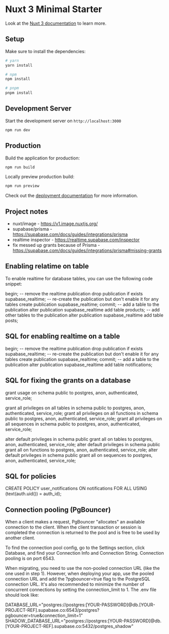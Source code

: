 # Nuxt 3 Minimal Starter

Look at the [Nuxt 3 documentation](https://nuxt.com/docs/getting-started/introduction) to learn more.

## Setup

Make sure to install the dependencies:

```bash
# yarn
yarn install

# npm
npm install

# pnpm
pnpm install
```

## Development Server

Start the development server on `http://localhost:3000`

```bash
npm run dev
```

## Production

Build the application for production:

```bash
npm run build
```

Locally preview production build:

```bash
npm run preview
```

Check out the [deployment documentation](https://nuxt.com/docs/getting-started/deployment) for more information.

## Project notes

-   nuxt/image - https://v1.image.nuxtjs.org/
-   supabase/prisma - https://supabase.com/docs/guides/integrations/prisma
-   realtime inspector - https://realtime.supabase.com/inspector
-   fix messed up grants because of Prisma - https://supabase.com/docs/guides/integrations/prisma#missing-grants

## Enabling relatime on table

To enable realtime for database tables, you can use the following code snippet:

begin;
-- remove the realtime publication
drop publication if exists supabase_realtime;
-- re-create the publication but don't enable it for any tables
create publication supabase_realtime;
commit;
-- add a table to the publication
alter publication supabase_realtime add table products;
-- add other tables to the publication
alter publication supabase_realtime add table posts;

## SQL for enabling realtime on a table

begin;
-- remove the realtime publication
drop publication if exists supabase_realtime;
-- re-create the publication but don't enable it for any tables
create publication supabase_realtime;
commit;
-- add a table to the publication
alter publication supabase_realtime add table notifications;

## SQL for fixing the grants on a database

grant usage on schema public to postgres, anon, authenticated, service_role;

grant all privileges on all tables in schema public to postgres, anon, authenticated, service_role;
grant all privileges on all functions in schema public to postgres, anon, authenticated, service_role;
grant all privileges on all sequences in schema public to postgres, anon, authenticated, service_role;

alter default privileges in schema public grant all on tables to postgres, anon, authenticated, service_role;
alter default privileges in schema public grant all on functions to postgres, anon, authenticated, service_role;
alter default privileges in schema public grant all on sequences to postgres, anon, authenticated, service_role;

## SQL for policies

CREATE POLICY user_notifications ON notifications
FOR ALL
USING (text(auth.uid()) = auth_id);

## Connection pooling (PgBouncer)

When a client makes a request, PgBouncer "allocates" an available connection to the client. When the client transaction or session is completed the connection is returned to the pool and is free to be used by another client.

To find the connection pool config, go to the Settings section, click Database, and find your Connection Info and Connection String. Connection pooling is on port 6543.

When migrating, you need to use the non-pooled connection URL (like the one used in step 1). However, when deploying your app, use the pooled connection URL and add the ?pgbouncer=true flag to the PostgreSQL connection URL. It's also recommended to minimize the number of concurrent connections by setting the connection_limit to 1. The .env file should look like:

DATABASE_URL="postgres://postgres:[YOUR-PASSWORD]@db.[YOUR-PROJECT-REF].supabase.co:6543/postgres?pgbouncer=true&connection_limit=1"
SHADOW_DATABASE_URL="postgres://postgres:[YOUR-PASSWORD]@db.[YOUR-PROJECT-REF].supabase.co:5432/postgres_shadow"
